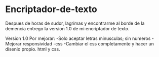 # Encriptador-de-texto

Despues de horas de sudor, lagrimas y encontrarme al borde de la demencia entrego la version 1.0 de mi encriptador de texto.

Version 1.0 
Por mejorar: 
-Solo aceptar letras minusculas; sin numeros
-Mejorar responsividad -css
-Cambiar el css completamente y hacer un disenio propio. html y css.
